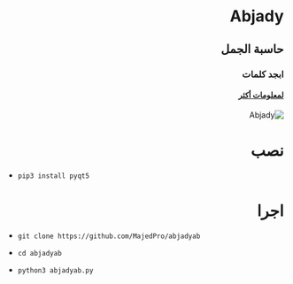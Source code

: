 <div dir="rtl">

# Abjady
## حاسبة الجمل
###  ابجد کلمات
#### [ لمعلومات أكثر](https://ar.wikipedia.org/wiki/حساب_الجمل)
![Abjady](https://raw.githubusercontent.com/mostafaasadi/abjadyab/master/screen.png)
# نصب

</div>

- `pip3 install pyqt5`

<div dir="rtl">

# اجرا

</div>

- `git clone https://github.com/MajedPro/abjadyab`

- `cd abjadyab`

- `python3 abjadyab.py`
